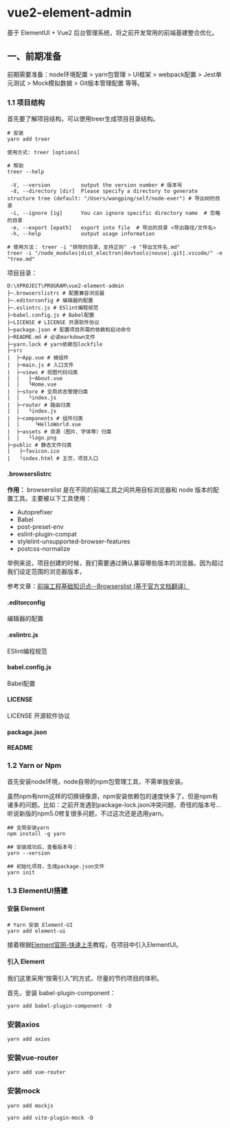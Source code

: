 # vue2-element-admin
基于 ElementUI + Vue2 后台管理系统，将之前开发常用的前端基建整合优化。

## 一、前期准备
前期需要准备：node环境配置 > yarn包管理 > UI框架 > webpack配置 > Jest单元测试 > Mock模拟数据 > Git版本管理配置 等等。 

### 1.1 项目结构
首先要了解项目结构，可以使用treer生成项目目录结构。

```shell
# 安装
yarn add treer 

使用方式: treer [options]

# 帮助
treer --help

 -V, --version          output the version number # 版本号
 -d, --directory [dir]  Please specify a directory to generate structure tree (default: "/Users/wangping/self/node-exer") # 导出树的目录
 -i, --ignore [ig]      You can ignore specific directory name  # 忽略的目录
 -e, --export [epath]   export into file  # 导出的目录 <导出路径/文件名>
 -h, --help             output usage information

# 使用方法： treer -i "排除的目录，支持正则" -e "导出文件名.md"
treer -i "/node_modules|dist_electron|devtools|nouse|.git|.vscode/" -e "tree.md"
```

项目目录：

```shell
D:\XPROJECT\PROGRAM\vue2-element-admin
├─.browserslistrc # 配置兼容浏览器
├─.editorconfig # 编辑器的配置
├─.eslintrc.js # ESlint编程规范
├─babel.config.js # Babel配置 
├─LICENSE # LICENSE 开源软件协议
├─package.json # 配置项目所需的依赖和启动命令
├─README.md # 必读markdown文件
├─yarn.lock # yarn依赖包lockfile
├─src
|  ├─App.vue # 根组件
|  ├─main.js # 入口文件
|  ├─views # 视图代码归类
|  |   ├─About.vue
|  |   └Home.vue
|  ├─store # 全局状态管理归类
|  |   └index.js
|  ├─router # 路由归类
|  |   └index.js
|  ├─components # 组件归类
|  |     └HelloWorld.vue
|  ├─assets # 资源（图片、字体等）归类
|  |   └logo.png
├─public # 静态文件归类
|   ├─favicon.ico
|   └index.html # 主页，项目入口
```

#### .browserslistrc
**作用：**
browserslist 是在不同的前端工具之间共用目标浏览器和 node 版本的配置工具。主要被以下工具使用：
* Autoprefixer
* Babel
* post-preset-env
* eslint-plugin-compat
* stylelint-unsupported-browser-features
* postcss-normalize

举例来说，项目创建的时候，我们需要通过确认兼容哪些版本的浏览器。因为超过我们设定范围的浏览器版本，

参考文章：[前端工程基础知识点--Browserslist (基于官方文档翻译）](https://juejin.cn/post/6844903669524086797)

#### .editorconfig
编辑器的配置

#### .eslintrc.js
ESlint编程规范

#### babel.config.js
Babel配置 

#### LICENSE
LICENSE 开源软件协议

#### package.json

#### README

### 1.2 Yarn or Npm
首先安装node环境，node自带的npm包管理工具，不需单独安装。

虽然npm有nrm这样的切换镜像源，npm安装依赖包的速度快多了，但是npm有诸多的问题。比如：之前开发遇到package-lock.json冲突问题、奇怪的版本号... 听说新版的npm5.0修复很多问题，不过这次还是选用yarn。


```shell
## 全局安装yarn
npm install -g yarn
```

```shell
## 安装成功后，查看版本号：
yarn --version
```

```shell
## 初始化项目，生成package.json文件
yarn init
```

### 1.3 ElementUI搭建

#### 安装 Element
```shell
# Yarn 安装 Element-UI
yarn add element-ui
```

接着根据[Element官网-快速上手](https://element.eleme.cn/#/zh-CN/component/quickstart)教程，在项目中引入ElementUI。

#### 引入 Element
我们这里采用“按需引入”的方式，尽量的节约项目的体积。

首先，安装 babel-plugin-component：
```shell
yarn add babel-plugin-component -D
```


### 安装axios
```shell
yarn add axios
```

### 安装vue-router
```shell
yarn add vue-router
```

### 安装mock
```shell
yarn add mockjs
```

```shell
yarn add vite-plugin-mock -D
```
